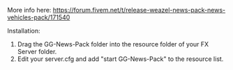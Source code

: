 More info here:
https://forum.fivem.net/t/release-weazel-news-pack-news-vehicles-pack/171540

Installation:
1. Drag the GG-News-Pack folder into the resource folder of your FX Server folder.
2. Edit your server.cfg and add "start GG-News-Pack" to the resource list.


